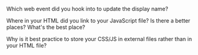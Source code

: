 Which web event did you hook into to update the display name? 


Where in your HTML did you link to your JavaScript file? Is there a better places? What's the best place? 


Why is it best practice to store your CSS/JS in external files rather than in your HTML file? 